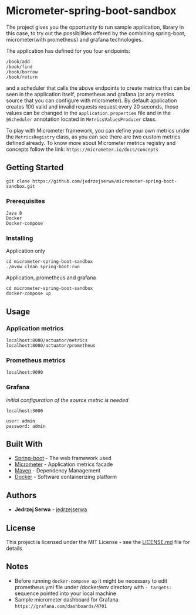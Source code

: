 # Micrometer-spring-boot-sandbox

The project gives you the opportunity to run sample application, library in this case, to try out the possibilities offered by the
combining spring-boot, micrometer(with prometheus) and grafana technologies.

The application has defined for you four endpoints:

```
/book/add
/book/find
/book/borrow
/book/return
```
and a scheduler that calls the above endpoints to create metrics that can be seen in the application itself,
prometheus and grafana (or any metrics source that you can configure with micrometer). 
By default application creates 100 valid and invalid requests request every 20 seconds, those values can be
changed in the `application.properties` file and in the `@Scheduler` annotation located in `MetricsValuesProducer` class.

To play with Micrometer framework, you can define your own metrics under the `MetricsRegistry` class, as you can see 
there are two custom metrics defined already. To know more about Micrometer metrics registry and concepts follow the link:
`https://micrometer.io/docs/concepts`

## Getting Started

```
git clone https://github.com/jedrzejserwa/micrometer-spring-boot-sandbox.git
```

### Prerequisites

```
Java 8
Docker
Docker-compose
```

### Installing

Application only

```
cd micrometer-spring-boot-sandbox
./mvnw clean spring-boot:run
```

Application, prometheus and grafana

```
cd micrometer-spring-boot-sandbox
docker-compose up
```

## Usage

### Application metrics

```
localhost:8080/actuator/metrics
localhost:8080/actuator/prometheus
```

### Prometheus metrics

```
localhost:9090
```

### Grafana

_initial configuration of the source metric is needed_
```
localhost:3000

user: admin
password: admin
```

## Built With

* [Spring-boot](https://projects.spring.io/spring-boot/) - The web framework used
* [Micrometer](https://micrometer.io) - Application metrics facade
* [Maven](https://maven.apache.org/) - Dependency Management
* [Docker](https://www.docker.com/get-docker) - Software containerizing platform

## Authors

* **Jedrzej Serwa** - [jedrzejserwa](https://github.com/jedrzejserwa)

## License

This project is licensed under the MIT License - see the [LICENSE.md](LICENSE.md) file for details

## Notes

* Before running ```docker-compose up``` it might be necessary to edit prometheus.yml file under /docker/env directory with
```- targets:``` sequence pointed into your local machine
* Sample micrometer dashboard for Grafana `https://grafana.com/dashboards/4701` 
